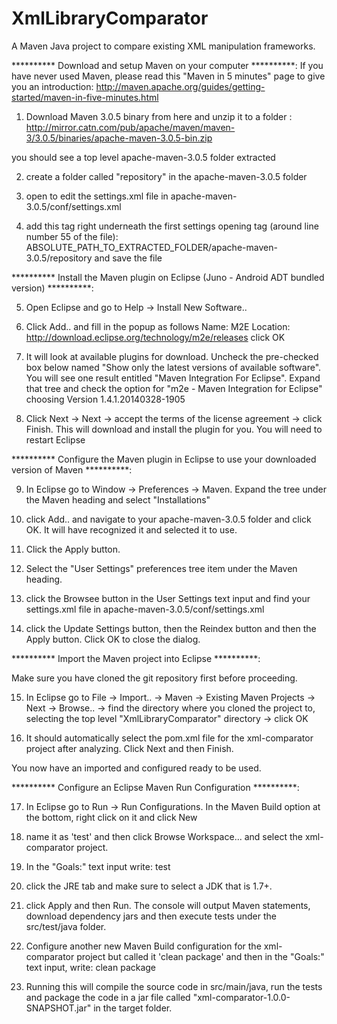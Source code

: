XmlLibraryComparator
====================

A Maven Java project to compare existing XML manipulation frameworks.


********** Download and setup Maven on your computer **********:
If you have never used Maven, please read this "Maven in 5 minutes" page to give you an introduction: http://maven.apache.org/guides/getting-started/maven-in-five-minutes.html 

1) Download Maven 3.0.5 binary from here and unzip it to a folder : http://mirror.catn.com/pub/apache/maven/maven-3/3.0.5/binaries/apache-maven-3.0.5-bin.zip 

you should see a top level apache-maven-3.0.5 folder extracted

2) create a folder called "repository" in the apache-maven-3.0.5 folder

3) open to edit the settings.xml file in apache-maven-3.0.5/conf/settings.xml

4) add this tag right underneath the first settings opening tag (around line number 55 of the file): <localRepository>ABSOLUTE_PATH_TO_EXTRACTED_FOLDER/apache-maven-3.0.5/repository</localRepository>
and save the file

********** Install the Maven plugin on Eclipse (Juno - Android ADT bundled version) **********:

5) Open Eclipse and go to Help -> Install New Software..

6) Click Add.. and fill in the popup as follows
Name: M2E
Location: http://download.eclipse.org/technology/m2e/releases
click OK

7) It will look at available plugins for download. Uncheck the pre-checked box below named "Show only the latest versions of available software". You will see one result entitled "Maven Integration For Eclipse". Expand that tree and check the option for "m2e - Maven Integration for Eclipse" choosing Version 1.4.1.20140328-1905 

8) Click Next -> Next -> accept the terms of the license agreement -> click Finish. This will download and install the plugin for you. You will need to restart Eclipse

********** Configure the Maven plugin in Eclipse to use your downloaded version of Maven **********:

9) In Eclipse go to Window -> Preferences -> Maven. Expand the tree under the Maven heading and select "Installations"

10) click Add.. and navigate to your apache-maven-3.0.5 folder and click OK. It will have recognized it and selected it to use.

11) Click the Apply button.

12) Select the "User Settings" preferences tree item under the Maven heading.

13) click the Browsee button in the User Settings text input and find your settings.xml file in apache-maven-3.0.5/conf/settings.xml

14) click the Update Settings button, then the Reindex button and then the Apply button. Click OK to close the dialog. 

********** Import the Maven project into Eclipse  **********:

Make sure you have cloned the git repository first before proceeding.

15) In Eclipse go to File -> Import.. -> Maven -> Existing Maven Projects -> Next -> Browse.. -> find the directory where you cloned the project to, selecting the top level "XmlLibraryComparator" directory -> click OK

16) It should automatically select the pom.xml file for the xml-comparator project after analyzing. Click Next and then Finish.

You now have an imported and configured ready to be used.

********** Configure an Eclipse Maven Run Configuration **********:

17) In Eclipse go to Run -> Run Configurations. In the Maven Build option at the bottom, right click on it and click New

18) name it as 'test' and then click Browse Workspace... and select the xml-comparator project.

19) In the "Goals:" text input write: test

20) click the JRE tab and make sure to select a JDK that is 1.7+.

21) click Apply and then Run. The console will output Maven statements, download dependency jars and then execute tests under the src/test/java folder.

22) Configure another new Maven Build configuration for the xml-comparator project but called it 'clean package' and then in the "Goals:" text input, write: clean package

23) Running this will compile the source code in src/main/java, run the tests and package the code in a jar file called "xml-comparator-1.0.0-SNAPSHOT.jar" in the target folder. 


